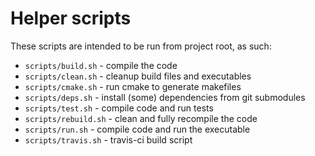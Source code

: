 # Helper scripts

These scripts are intended to be run from project root, as such:

- `scripts/build.sh` - compile the code
- `scripts/clean.sh` - cleanup build files and executables
- `scripts/cmake.sh` - run cmake to generate makefiles
- `scripts/deps.sh` - install (some) dependencies from git submodules
- `scripts/test.sh` - compile code and run tests
- `scripts/rebuild.sh` - clean and fully recompile the code
- `scripts/run.sh` - compile code and run the executable
- `scripts/travis.sh` - travis-ci build script

